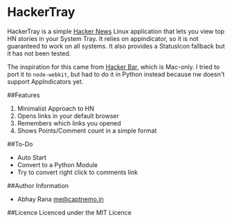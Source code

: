 HackerTray
==========

HackerTray is a simple [Hacker News](https://news.ycombinator.com/) Linux application
that lets you view top HN stories in your System Tray. It relies on appindicator, so
it is not guaranteed to work on all systems. It also provides a StatusIcon fallback 
but it has not been tested.

The inspiration for this came from [Hacker Bar](http://hackerbarapp.com), which is 
Mac-only. I tried to port it to `node-webkit`, but had to do it in Python instead
because nw doesn't support AppIndicators yet.

##Features
1. Minimalist Approach to HN
2. Opens links in your default browser
3. Remembers which links you opened
4. Shows Points/Comment count in a simple format

##To-Do
- Auto Start
- Convert to a Python Module
- Try to convert right click to comments link

##Author Information
- Abhay Rana <me@captnemo.in>

##Licence
Licenced under the MIT Licence